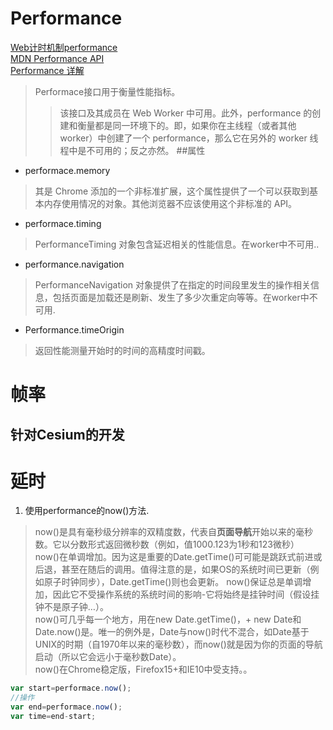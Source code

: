# Performance
[Web计时机制performance](https://www.cnblogs.com/xiaohuochai/archive/2017/03/09/6523397.html)  
[MDN Performance API](https://developer.mozilla.org/zh-CN/docs/Web/API/Performance)  
[Performance 详解](https://www.jianshu.com/p/acf1ec35ad7b)
> Performace接口用于衡量性能指标。
>> 该接口及其成员在 Web Worker 中可用。此外，performance 的创建和衡量都是同一环境下的。即，如果你在主线程（或者其他 worker）中创建了一个 performance，那么它在另外的 worker 线程中是不可用的；反之亦然。
##属性
+ performace.memory
> 其是 Chrome 添加的一个非标准扩展，这个属性提供了一个可以获取到基本内存使用情况的对象。其他浏览器不应该使用这个非标准的 API。
+ performace.timing
> PerformanceTiming 对象包含延迟相关的性能信息。在worker中不可用..
+ performance.navigation
> PerformanceNavigation 对象提供了在指定的时间段里发生的操作相关信息，包括页面是加载还是刷新、发生了多少次重定向等等。在worker中不可用.
+ Performance.timeOrigin
> 返回性能测量开始时的时间的高精度时间戳。
# 帧率
## 针对Cesium的开发

# 延时
1. 使用performance的now()方法.
> now()是具有毫秒级分辨率的双精度数，代表自**页面导航**开始以来的毫秒数。它以分数形式返回微秒数（例如，值1000.123为1秒和123微秒）   
now()在单调增加。因为这是重要的Date.getTime()可可能是跳跃式前进或后退，甚至在随后的调用。值得注意的是，如果OS的系统时间已更新（例如原子时钟同步），Date.getTime()则也会更新。 now()保证总是单调增加，因此它不受操作系统的系统时间的影响-它将始终是挂钟时间（假设挂钟不是原子钟…）。   
now()可几乎每一个地方，用在new Date.getTime()，+ new Date和Date.now()是。唯一的例外是，Date与now()时代不混合，如Date基于UNIX的时期（自1970年以来的毫秒数），而now()就是因为你的页面的导航启动（所以它会远小于毫秒数Date）。  
now()在Chrome稳定版，Firefox15+和IE10中受支持。。
   ``` javascript 
   var start=performace.now();
   //操作
   var end=performace.now();
   var time=end-start;
   ```
